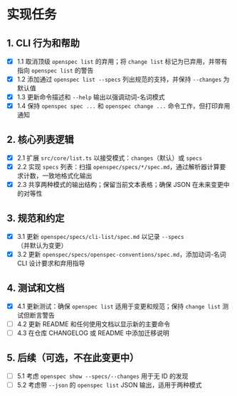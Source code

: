 # 实现任务

## 1. CLI 行为和帮助
- [x] 1.1 取消顶级 `openspec list` 的弃用；将 `change list` 标记为已弃用，并带有指向 `openspec list` 的警告
- [x] 1.2 添加通过 `openspec list --specs` 列出规范的支持，并保持 `--changes` 为默认值
- [x] 1.3 更新命令描述和 `--help` 输出以强调动词-名词模式
- [x] 1.4 保持 `openspec spec ...` 和 `openspec change ...` 命令工作，但打印弃用通知

## 2. 核心列表逻辑
- [x] 2.1 扩展 `src/core/list.ts` 以接受模式：`changes`（默认）或 `specs`
- [x] 2.2 实现 `specs` 列表：扫描 `openspec/specs/*/spec.md`，通过解析器计算要求计数，一致地格式化输出
- [x] 2.3 共享两种模式的输出结构；保留当前文本表格；确保 JSON 在未来变更中的对等性

## 3. 规范和约定
- [x] 3.1 更新 `openspec/specs/cli-list/spec.md` 以记录 `--specs`（并默认为变更）
- [x] 3.2 更新 `openspec/specs/openspec-conventions/spec.md`，添加动词-名词 CLI 设计要求和弃用指导

## 4. 测试和文档
- [x] 4.1 更新测试：确保 `openspec list` 适用于变更和规范；保持 `change list` 测试但断言警告
- [ ] 4.2 更新 README 和任何使用文档以显示新的主要命令
- [ ] 4.3 在仓库 CHANGELOG 或 README 中添加迁移说明

## 5. 后续（可选，不在此变更中）
- [ ] 5.1 考虑 `openspec show --specs/--changes` 用于无 ID 的发现
- [ ] 5.2 考虑带 `--json` 的 `openspec list` JSON 输出，适用于两种模式